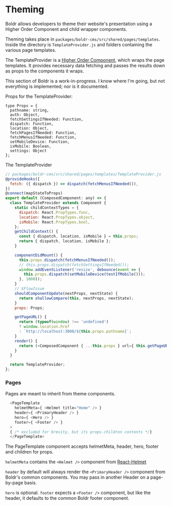 # Theming

Boldr allows developers to theme their website's presentation using a Higher Order Component and child wrapper components.  

Theming takes place in `packages/boldr-cms/src/shared/pages/templates`. Inside the directory is `TemplateProvider.js` and folders containing the various page templates. 

The TemplateProvider is a [Higher Order Component](https://facebook.github.io/react/docs/higher-order-components.html), which wraps the page templates. It provides necessary data fetching and passes the results down as props to the components it wraps.

This section of Boldr is a work-in-progress. I know where I'm going, but not everything is implemented; nor is it documented.

Props for the TemplateProvider:  

```
type Props = {
  pathname: string,
  auth: Object,
  fetchSettingsIfNeeded: Function,
  dispatch: Function,
  location: Object,
  fetchPagesIfNeeded: Function,
  fetchMenusIfNeeded: Function,
  setMobileDevice: Function,
  isMobile: Boolean,
  settings: Object
};
```  

The TemplateProvider

```javascript
// packages/boldr-cms/src/shared/pages/templates/TemplateProvider.js
@provideHooks({
  fetch: ({ dispatch }) => dispatch(fetchMenusIfNeeded()),
})
@connect(mapStateToProps)
export default (ComposedComponent: any) => {
  class TemplateProvider extends Component {
    static childContextTypes = {
      dispatch: React.PropTypes.func,
      location: React.PropTypes.object,
      isMobile: React.PropTypes.bool,
    };
    getChildContext() {
      const { dispatch, location, isMobile } = this.props;
      return { dispatch, location, isMobile };
    }

    componentDidMount() {
      this.props.dispatch(fetchMenusIfNeeded());
      // this.props.dispatch(fetchSettingsIfNeeded());
      window.addEventListener('resize', debounce(event => {
        this.props.dispatch(setMobileDevice(testIfMobile()));
      }, 1000));
    }
    // $FlowIssue
    shouldComponentUpdate(nextProps, nextState) {
      return shallowCompare(this, nextProps, nextState);
    }
    props: Props;

    getPageURL() {
      return (typeof(window) !== 'undefined')
      ? window.location.href
      : `http://localhost:3000/${this.props.pathname}`;
    }
    render() {
      return (<ComposedComponent { ...this.props } url={ this.getPageURL() } />);
    }
  }

  return TemplateProvider;
};
```

### Pages
Pages are meant to inherit from theme components.

```javascript
  <PageTemplate
    helmetMeta={ <Helmet title="Home" /> }
    header={ <PrimaryHeader /> }
    hero={ <Hero /> }
    footer={ <Footer /> }
  >
  { /* excluded for brevity, but its props.children contents */}
  </PageTemplate>
```

The PageTemplate component accepts helmetMeta, header, hero, footer and children for props.

`helmetMeta` contains the `<Helmet />` component from [React-Helmet](https://github.com/nfl/react-helmet)

`header` by default will always render the `<PrimaryHeader />` component from Boldr's common components. You may pass in another Header on a page-by-page basis.

`hero` is optional.
`footer` expects a `<Footer />` component, but like the header, it defaults to the common Boldr footer component.

